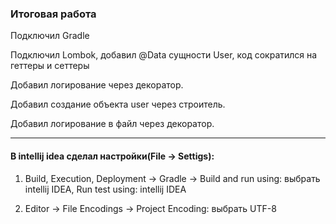 ### Итоговая работа

Подключил Gradle

Подключил Lombok, добавил @Data сущности User, код сократился на геттеры и сеттеры

Добавил логирование через декоратор.

Добавил создание объекта user через строитель.

Добавил логирование в файл через декоратор.

---

#### В intellij idea сделал настройки(File -> Settigs):

1. Build, Execution, Deployment -> Gradle -> Build and run using: выбрать intellij IDEA, Run test using: intellij IDEA

2. Editor -> File Encodings -> Project Encoding: выбрать UTF-8


